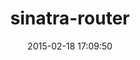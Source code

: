 ---
layout: post
title:  "sinatra-router"
repo:   "brandur/sinatra-router"
date:   2015-02-18 17:09:50
gemurl: https://github.com/brandur/sinatra-router
---